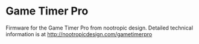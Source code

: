 # Game Timer Pro

Firmware for the Game Timer Pro from nootropic design.
Detailed technical information is at http://nootropicdesign.com/gametimerpro
